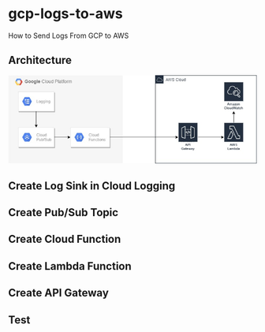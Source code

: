 # gcp-logs-to-aws
How to Send Logs From GCP to AWS
## Architecture
![alt text](https://github.com/levi-x00/gcp-logs-to-aws/blob/main/arch.jpg?raw=true)
## Create Log Sink in Cloud Logging

## Create Pub/Sub Topic

## Create Cloud Function

## Create Lambda Function

## Create API Gateway

## Test
